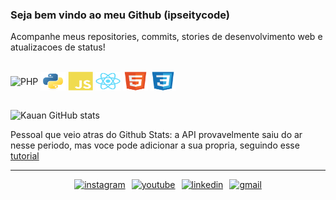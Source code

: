 ### Seja bem vindo ao meu Github (ipseitycode)
Acompanhe meus repositories, commits, stories de desenvolvimento web e atualizacoes de status!‎ ‎ ‎ ‎ ‎ ‎ ‎ ‎ ‎ ‎ ‎ ‎ ‎ 
<div style="display: inline_block"><br>
  <img align="center" alt="PHP" height="35" width="35" src="https://github.com/user-attachments/assets/5c2c57ef-abff-4744-a2d9-a763538bd155">
  <img align="center" alt="Python" height="30" width="40" src="https://raw.githubusercontent.com/devicons/devicon/master/icons/python/python-original.svg">
  <img align="center" alt="Js" height="30" width="40" src="https://raw.githubusercontent.com/devicons/devicon/master/icons/javascript/javascript-plain.svg">
  <img align="center" alt="React" height="30" width="40" src="https://raw.githubusercontent.com/devicons/devicon/master/icons/react/react-original.svg">
  <img align="center" alt="HTML" height="30" width="40" src="https://raw.githubusercontent.com/devicons/devicon/master/icons/html5/html5-original.svg">
  <img align="center" alt="CSS" height="30" width="40" src="https://raw.githubusercontent.com/devicons/devicon/master/icons/css3/css3-original.svg">
</div><br>

![Kauan GitHub stats](https://github-readme-stats.vercel.app/api?username=Ipseitycode&show_icons=true&theme=blue_navy)<br/>

Pessoal que veio atras do Github Stats: a API provavelmente saiu do ar nesse periodo, mas voce pode adicionar a sua propria, seguindo esse [tutorial](https://github.com/anuraghazra/github-readme-stats/blob/master/readme.md#deploy-on-your-own-vercel-instance)

<hr />
<div style="display: flex; flex-wrap: wrap; gap: 10px; justify-content: center;">
  <a href="https://www.instagram.com/_kauangmss/" target="_blank">
    <img alt="instagram" src="https://img.shields.io/badge/Instagram-E4405F?style=for-the-badge&logo=instagram&logoColor=white" />
  </a>
  <a href="https://www.youtube.com/@IpseityCode" target="_blank">
    <img alt="youtube" src="https://img.shields.io/badge/YouTube-FF0000?style=for-the-badge&logo=youtube&logoColor=white" />
  </a>
  <a href="https://www.linkedin.com/in/cauan-gomes-aa40622ba/" target="_blank">
    <img alt="linkedin" src="https://img.shields.io/badge/LinkedIn-0077B5?style=for-the-badge&logo=linkedin&logoColor=white" />
  </a>
  <a href="mailto:cauandeveloper@gmail.com" target="_blank">
    <img alt="gmail" src="https://img.shields.io/badge/-Gmail-D14836?style=for-the-badge&logo=gmail&logoColor=white" />
  </a>
</div>

